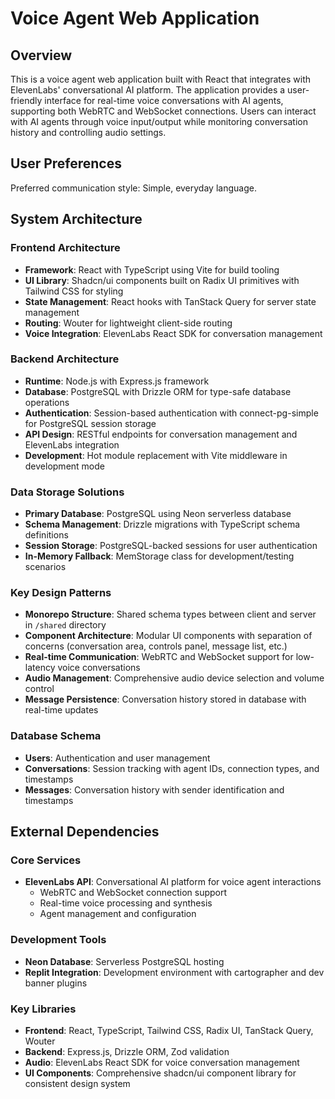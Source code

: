 # Voice Agent Web Application

## Overview

This is a voice agent web application built with React that integrates with ElevenLabs' conversational AI platform. The application provides a user-friendly interface for real-time voice conversations with AI agents, supporting both WebRTC and WebSocket connections. Users can interact with AI agents through voice input/output while monitoring conversation history and controlling audio settings.

## User Preferences

Preferred communication style: Simple, everyday language.

## System Architecture

### Frontend Architecture
- **Framework**: React with TypeScript using Vite for build tooling
- **UI Library**: Shadcn/ui components built on Radix UI primitives with Tailwind CSS for styling
- **State Management**: React hooks with TanStack Query for server state management
- **Routing**: Wouter for lightweight client-side routing
- **Voice Integration**: ElevenLabs React SDK for conversation management

### Backend Architecture
- **Runtime**: Node.js with Express.js framework
- **Database**: PostgreSQL with Drizzle ORM for type-safe database operations
- **Authentication**: Session-based authentication with connect-pg-simple for PostgreSQL session storage
- **API Design**: RESTful endpoints for conversation management and ElevenLabs integration
- **Development**: Hot module replacement with Vite middleware in development mode

### Data Storage Solutions
- **Primary Database**: PostgreSQL using Neon serverless database
- **Schema Management**: Drizzle migrations with TypeScript schema definitions
- **Session Storage**: PostgreSQL-backed sessions for user authentication
- **In-Memory Fallback**: MemStorage class for development/testing scenarios

### Key Design Patterns
- **Monorepo Structure**: Shared schema types between client and server in `/shared` directory
- **Component Architecture**: Modular UI components with separation of concerns (conversation area, controls panel, message list, etc.)
- **Real-time Communication**: WebRTC and WebSocket support for low-latency voice conversations
- **Audio Management**: Comprehensive audio device selection and volume control
- **Message Persistence**: Conversation history stored in database with real-time updates

### Database Schema
- **Users**: Authentication and user management
- **Conversations**: Session tracking with agent IDs, connection types, and timestamps
- **Messages**: Conversation history with sender identification and timestamps

## External Dependencies

### Core Services
- **ElevenLabs API**: Conversational AI platform for voice agent interactions
  - WebRTC and WebSocket connection support
  - Real-time voice processing and synthesis
  - Agent management and configuration

### Development Tools
- **Neon Database**: Serverless PostgreSQL hosting
- **Replit Integration**: Development environment with cartographer and dev banner plugins

### Key Libraries
- **Frontend**: React, TypeScript, Tailwind CSS, Radix UI, TanStack Query, Wouter
- **Backend**: Express.js, Drizzle ORM, Zod validation
- **Audio**: ElevenLabs React SDK for voice conversation management
- **UI Components**: Comprehensive shadcn/ui component library for consistent design system